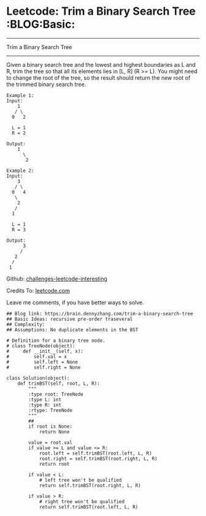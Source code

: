 # Leetcode: Trim a Binary Search Tree     :BLOG:Basic:


---

Trim a Binary Search Tree  

---

Given a binary search tree and the lowest and highest boundaries as L and R, trim the tree so that all its elements lies in [L, R] (R >= L). You might need to change the root of the tree, so the result should return the new root of the trimmed binary search tree.  

    Example 1:
    Input: 
        1
       / \
      0   2
    
      L = 1
      R = 2
    
    Output: 
        1
          \
           2

    Example 2:
    Input: 
        3
       / \
      0   4
       \
        2
       /
      1
    
      L = 1
      R = 3
    
    Output: 
          3
         / 
       2   
      /
     1

Github: [challenges-leetcode-interesting](https://github.com/DennyZhang/challenges-leetcode-interesting/tree/master/trim-a-binary-search-tree)  

Credits To: [leetcode.com](https://leetcode.com/problems/trim-a-binary-search-tree/description/)  

Leave me comments, if you have better ways to solve.  

    ## Blog link: https://brain.dennyzhang.com/trim-a-binary-search-tree
    ## Basic Ideas: recursive pre-order traseveral
    ## Complexity:
    ## Assumptions: No duplicate elements in the BST
    
    # Definition for a binary tree node.
    # class TreeNode(object):
    #     def __init__(self, x):
    #         self.val = x
    #         self.left = None
    #         self.right = None
    
    class Solution(object):
        def trimBST(self, root, L, R):
            """
            :type root: TreeNode
            :type L: int
            :type R: int
            :rtype: TreeNode
            """
            ## 
            if root is None:
                return None
    
            value = root.val
            if value >= L and value <= R:
                root.left = self.trimBST(root.left, L, R)
                root.right = self.trimBST(root.right, L, R)
                return root
    
            if value < L:
                # left tree won't be qualified
                return self.trimBST(root.right, L, R)
    
            if value > R:
                # right tree won't be qualified
                return self.trimBST(root.left, L, R)